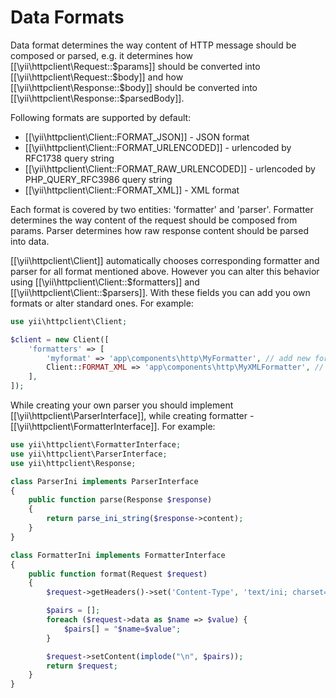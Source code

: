Data Formats
============

Data format determines the way content of HTTP message should be composed or parsed, e.g. it determines
how [[\yii\httpclient\Request::$params]] should be converted into [[\yii\httpclient\Request::$body]] and
how [[\yii\httpclient\Response::$body]] should be converted into [[\yii\httpclient\Response::$parsedBody]].

Following formats are supported by default:

 - [[\yii\httpclient\Client::FORMAT_JSON]] - JSON format
 - [[\yii\httpclient\Client::FORMAT_URLENCODED]] - urlencoded by RFC1738 query string
 - [[\yii\httpclient\Client::FORMAT_RAW_URLENCODED]] - urlencoded by PHP_QUERY_RFC3986 query string
 - [[\yii\httpclient\Client::FORMAT_XML]] - XML format

Each format is covered by two entities: 'formatter' and 'parser'. Formatter determines the way content of the
request should be composed from params. Parser determines how raw response content should be parsed into data.

[[\yii\httpclient\Client]] automatically chooses corresponding formatter and parser for all format mentioned above.
However you can alter this behavior using [[\yii\httpclient\Client::$formatters]] and [[\yii\httpclient\Client::$parsers]].
With these fields you can add you own formats or alter standard ones.
For example:

```php
use yii\httpclient\Client;

$client = new Client([
    'formatters' => [
        'myformat' => 'app\components\http\MyFormatter', // add new formatter
        Client::FORMAT_XML => 'app\components\http\MyXMLFormatter', // override default XML formatter
    ],
]);
```

While creating your own parser you should implement [[\yii\httpclient\ParserInterface]], while creating
formatter - [[\yii\httpclient\FormatterInterface]]. For example:

```php
use yii\httpclient\FormatterInterface;
use yii\httpclient\ParserInterface;
use yii\httpclient\Response;

class ParserIni implements ParserInterface
{
    public function parse(Response $response)
    {
        return parse_ini_string($response->content);
    }
}

class FormatterIni implements FormatterInterface
{
    public function format(Request $request)
    {
        $request->getHeaders()->set('Content-Type', 'text/ini; charset=UTF-8');

        $pairs = [];
        foreach ($request->data as $name => $value) {
            $pairs[] = "$name=$value";
        }

        $request->setContent(implode("\n", $pairs));
        return $request;
    }
}
```

